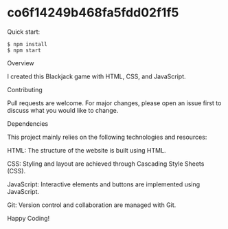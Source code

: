 # co6f14249b468fa5fdd02f1f5

Quick start:

```
$ npm install
$ npm start
````

Overview

I created this Blackjack game with HTML, CSS, and JavaScript.


Contributing

Pull requests are welcome. For major changes, please open an issue first to discuss what you would like to change.



Dependencies

This project mainly relies on the following technologies and resources:

HTML: The structure of the website is built using HTML.

CSS: Styling and layout are achieved through Cascading Style Sheets (CSS).

JavaScript: Interactive elements and buttons are implemented using JavaScript.

Git: Version control and collaboration are managed with Git.

Happy Coding!
